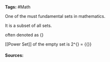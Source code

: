 **Tags:** #Math  

One of the must fundamental sets in mathematics.

It is a subset of all sets.

often denoted as {} 

[[Power Set]] of the empty set is 2^{} = {{}}

#### Sources: